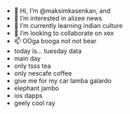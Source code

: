 - 👋 Hi, I’m @maksimkasenkan, and
- 👀 I’m interested in alizee news
- 🌱 I’m currently learning indian culture
- 💞️ I’m looking to collaborate on xex
- 📫 OOga booga not not bear
- today is... tuesday data
- main day
- only tsss tea
- only nescafe coffee
- give me for my car lamba galardo
- elephant jambo
- ios dapps
- geely cool ray
